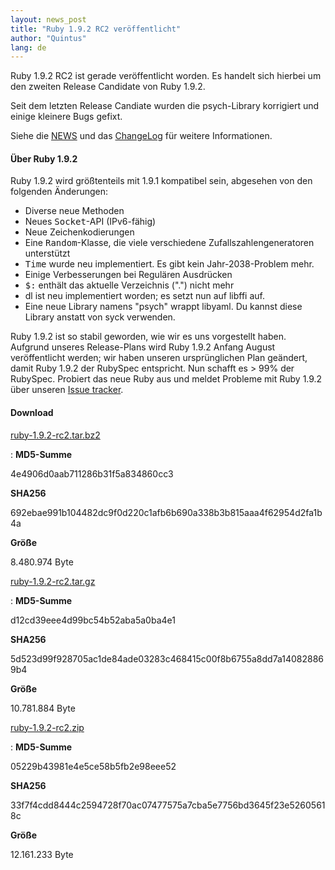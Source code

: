 ```yaml
---
layout: news_post
title: "Ruby 1.9.2 RC2 veröffentlicht"
author: "Quintus"
lang: de
---
```


Ruby 1.9.2 RC2 ist gerade veröffentlicht worden. Es handelt sich hierbei
um den zweiten Release Candidate von Ruby 1.9.2.

Seit dem letzten Release Candiate wurden die psych-Library korrigiert
und einige kleinere Bugs gefixt.

Siehe die [NEWS][1] und das [ChangeLog][2] für weitere Informationen.

#### Über Ruby 1.9.2

Ruby 1.9.2 wird größtenteils mit 1.9.1 kompatibel sein, abgesehen von
den folgenden Änderungen:

* Diverse neue Methoden
* Neues <tt>Socket</tt>-API (IPv6-fähig)
* Neue Zeichenkodierungen
* Eine <tt>Random</tt>-Klasse, die viele verschiedene
  Zufallszahlengeneratoren unterstützt
* <tt>Time</tt> wurde neu implementiert. Es gibt kein Jahr-2038-Problem
  mehr.
* Einige Verbesserungen bei Regulären Ausdrücken
* <tt>$:</tt> enthält das aktuelle Verzeichnis (\".\") nicht mehr
* dl ist neu implementiert worden; es setzt nun auf libffi auf.
* Eine neue Library namens \"psych\" wrappt libyaml. Du kannst diese
  Library anstatt von syck verwenden.

Ruby 1.9.2 ist so stabil geworden, wie wir es uns vorgestellt haben.
Aufgrund unseres Release-Plans wird Ruby 1.9.2 Anfang August
veröffentlicht werden; wir haben unseren ursprünglichen Plan geändert,
damit Ruby 1.9.2 der RubySpec entspricht. Nun schafft es &gt; 99% der
RubySpec. Probiert das neue Ruby aus und meldet Probleme mit Ruby 1.9.2
über unseren [Issue tracker][3].

#### Download

[ruby-1.9.2-rc2.tar.bz2][4]

: **MD5-Summe**

  4e4906d0aab711286b31f5a834860cc3

  **SHA256**

  692ebae991b104482dc9f0d220c1afb6b690a338b3b815aaa4f62954d2fa1b4a

  **Größe**

  8\.480.974 Byte

[ruby-1.9.2-rc2.tar.gz][5]

: **MD5-Summe**

  d12cd39eee4d99bc54b52aba5a0ba4e1

  **SHA256**

  5d523d99f928705ac1de84ade03283c468415c00f8b6755a8dd7a140828869b4

  **Größe**

  10\.781.884 Byte

[ruby-1.9.2-rc2.zip][6]

: **MD5-Summe**

  05229b43981e4e5ce58b5fb2e98eee52

  **SHA256**

  33f7f4cdd8444c2594728f70ac07477575a7cba5e7756bd3645f23e52605618c

  **Größe**

  12\.161.233 Byte



[1]: http://svn.ruby-lang.org/repos/ruby/tags/v1_9_2_rc2/NEWS
[2]: http://svn.ruby-lang.org/repos/ruby/tags/v1_9_2_rc2/ChangeLog
[3]: https://bugs.ruby-lang.org/projects/show/ruby-19/
[4]: ftp://ftp.ruby-lang.org/pub/ruby/1.9/ruby-1.9.2-rc2.tar.bz2
[5]: ftp://ftp.ruby-lang.org/pub/ruby/1.9/ruby-1.9.2-rc2.tar.gz
[6]: ftp://ftp.ruby-lang.org/pub/ruby/1.9/ruby-1.9.2-rc2.zip
